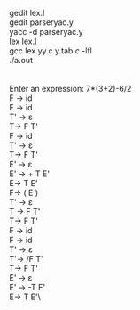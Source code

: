 gedit lex.l\
gedit parseryac.y\
yacc -d parseryac.y\
lex lex.l\
gcc lex.yy.c y.tab.c -lfl\
./a.out\
\
\
Enter an expression: 7*(3+2)-6/2\
F -> id\
F -> id\
T' -> ε\
T-> F T'\
F -> id\
T' -> ε\
T-> F T'\
E' -> ε\
E' -> + T E'\
E-> T E'\
F-> ( E )\
T' -> ε\
T -> F T'\
T-> F T'\
F -> id\
F -> id\
T' -> ε\
T'-> /F T'\
T-> F T'\
E' -> ε\
E' -> -T E'\
E-> T E'\
